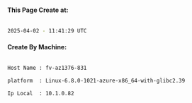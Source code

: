 
   
#### This Page Create at:

```bash

2025-04-02 - 11:41:29 UTC

```

#### Create By Machine:

```bash

Host Name : fv-az1376-831

platform  : Linux-6.8.0-1021-azure-x86_64-with-glibc2.39

Ip Local  : 10.1.0.82

```


